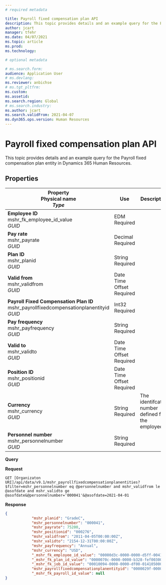 ```yaml
---
# required metadata

title: Payroll fixed compensation plan API
description: This topic provides details and an example query for the Payroll fixed compensation plan entity in Dynamics 365 Human Resources.
author: jcart
manager: tfehr
ms.date: 04/07/2021
ms.topic: article
ms.prod: 
ms.technology: 

# optional metadata

# ms.search.form: 
audience: Application User
# ms.devlang: 
ms.reviewer: anbichse
# ms.tgt_pltfrm: 
ms.custom: 
ms.assetid: 
ms.search.region: Global
# ms.search.industry: 
ms.author: jcart
ms.search.validFrom: 2021-04-07
ms.dyn365.ops.version: Human Resources
---
```


# Payroll fixed compensation plan API

This topic provides details and an example query for the Payroll fixed compensation plan entity in Dynamics 365 Human Resources.

## Properties

| Property<br>**Physical name**<br>***Type*** | Use | Description |
| --- | --- | --- |
| **Employee ID**<br>mshr_fk_employee_id_value<br>*GUID* | EDM<br>Required |  |
| **Pay rate**<br>mshr_payrate<br>*GUID* | Decimal<br>Required |  |
| **Plan ID**<br>mshr_planid<br>*GUID* | String<br>Required |  |
| **Valid from**<br>mshr_validfrom<br>*GUID* | Date Time Offset <br>Required |  |
| **Payroll Fixed Compensation Plan ID**<br>mshr_payrollfixedcompensationplanentityid<br>*GUID* | Int32<br>Required |  |
| **Pay frequency**<br>mshr_payfrequency<br>*GUID* | String<br>Required |  |
| **Valid to**<br>mshr_validto<br>*GUID* | Date Time Offset <br>Required |  |
| **Position ID**<br>mshr_positionid<br>*GUID* | Date Time Offset <br>Required |  |
| **Currency**<br>mshr_currency<br>*GUID* | String <br>Required |The identifcation number defined for the employee.  |
| **Personnel number**<br>mshr_personnelnumber<br>*GUID* | String<br>Required |  |

**Query**

**Request**

```http
GET [Organizaton URI]/api/data/v9.1/mshr_payrollfixedcompensationplanentities?$filter=mshr_personnelnumber eq @personnelnumber and mshr_validfrom le @asofdate and mshr_validto ge @asofdate&@personnelnumber='000041'&@asofdate=2021-04-01
```

**Response**

```json
{
            "mshr_planid": "GradeC",
            "mshr_personnelnumber": "000041",
            "mshr_payrate": 75200,
            "mshr_positionid": "000276",
            "mshr_validfrom": "2011-04-05T00:00:00Z",
            "mshr_validto": "2154-12-31T00:00:00Z",
            "mshr_payfrequency": "Annual",
            "mshr_currency": "USD",
            "_mshr_fk_employee_id_value": "00000d3c-0000-0000-d5ff-004105000000",
            "_mshr_fk_plan_id_value": "0000070c-0000-0000-b328-fef003000000",
            "_mshr_fk_job_id_value": "00010094-0000-0000-df00-014105000000",
            "mshr_payrollfixedcompensationplanentityid": "0000029f-0000-0000-d5ff-004105000000",
            "_mshr_fk_payroll_id_value": null
}
```